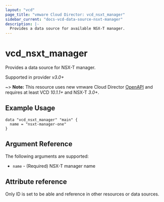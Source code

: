 ```yaml
---
layout: "vcd"
page_title: "vmware Cloud Director: vcd_nsxt_manager"
sidebar_current: "docs-vcd-data-source-nsxt-manager"
description: |-
  Provides a data source for available NSX-T manager.
---
```


# vcd\_nsxt\_manager

Provides a data source for NSX-T manager.

Supported in provider *v3.0+*

~> **Note:** This resource uses new vmware Cloud Director
[OpenAPI](https://code.vmware.com/docs/11982/getting-started-with-vmware-cloud-director-openapi) and
requires at least VCD *10.1.1+* and NSX-T *3.0+*.

## Example Usage 

```hcl
data "vcd_nsxt_manager" "main" {
  name = "nsxt-manager-one"
}
```


## Argument Reference

The following arguments are supported:

* `name` - (Required) NSX-T manager name

## Attribute reference

Only ID is set to be able and reference in other resources or data sources.
